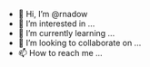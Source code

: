 - 👋 Hi, I’m @rnadow
- 👀 I’m interested in ...
- 🌱 I’m currently learning ...
- 💞️ I’m looking to collaborate on ...
- 📫 How to reach me ...

<!---
rnadow/rnadow is a ✨ special ✨ repository because its `README.md` (this file) appears on your GitHub profile.
You can click the Preview link to take a look at your changes.
--->
